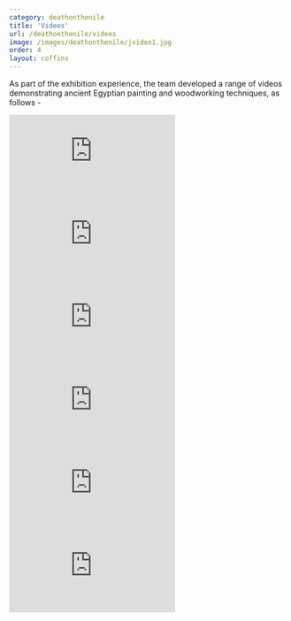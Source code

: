 ```yaml
---
category: deathonthenile
title: 'Videos'
url: /deathonthenile/videos
image: /images/deathonthenile/jvideo1.jpg
order: 4
layout: coffins
---
```


As part of the exhibition experience, the team developed a range of videos demonstrating ancient Egyptian painting and 
woodworking techniques, as follows -

<div class="card col-sm p-0 m-2">
    <div class="ratio ratio-16x9">
        <iframe src="https://www.youtube.com/embed/poUyaK6JaJ8" frameborder="0"
                            allow="accelerometer; autoplay; encrypted-media; gyroscope; picture-in-picture"
                            allowfullscreen ></iframe>
    </div>
 </div>
 
 <div class="card col-sm p-0 m-2">
    <div class="ratio ratio-16x9">
        <iframe src="https://www.youtube.com/embed/CzJHiBswpZs" frameborder="0"
                            allow="accelerometer; autoplay; encrypted-media; gyroscope; picture-in-picture"
                            allowfullscreen ></iframe>
    </div>
 </div>
 
 <div class="card col-sm p-0 m-2">
    <div class="ratio ratio-16x9">
        <iframe src="https://www.youtube.com/embed/yX_VaS0CQFQ" frameborder="0"
                            allow="accelerometer; autoplay; encrypted-media; gyroscope; picture-in-picture"
                            allowfullscreen ></iframe>
    </div>
 </div>

 <div class="card col-sm p-0 m-2">
    <div class="ratio ratio-16x9">
        <iframe src="https://www.youtube.com/embed/l4N5N5JOUoI" frameborder="0"
                            allow="accelerometer; autoplay; encrypted-media; gyroscope; picture-in-picture"
                            allowfullscreen ></iframe>
    </div>
 </div>

<div class="card col-sm p-0 m-2">
    <div class="ratio ratio-16x9">
        <iframe src="https://www.youtube.com/embed/5Ko6ZT5Kwx8" frameborder="0"
                            allow="accelerometer; autoplay; encrypted-media; gyroscope; picture-in-picture"
                            allowfullscreen ></iframe>
    </div>
 </div>
 
 <div class="card col-sm p-0 m-2">
    <div class="ratio ratio-16x9">
        <iframe src="https://www.youtube.com/embed/rETAATzTaZ0" frameborder="0"
                            allow="accelerometer; autoplay; encrypted-media; gyroscope; picture-in-picture"
                            allowfullscreen ></iframe>
    </div>
 </div>



